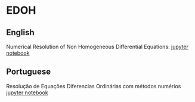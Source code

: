 # EDOH

## English
Numerical Resolution of Non Homogeneous Differential Equations: [jupyter notebook]()


## Portuguese
Resolução de Equações Diferencias Ordinárias  com métodos numérios [jupyter notebook]()

